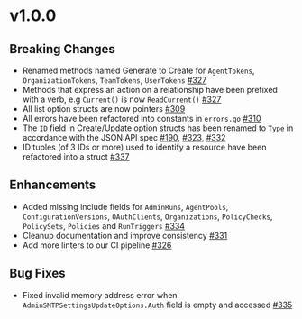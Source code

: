 # v1.0.0

## Breaking Changes
* Renamed methods named Generate to Create for `AgentTokens`, `OrganizationTokens`, `TeamTokens`, `UserTokens` [#327](https://github.com/hashicorp/go-tfe/pull/327)
* Methods that express an action on a relationship have been prefixed with a verb, e.g `Current()` is now `ReadCurrent()` [#327](https://github.com/hashicorp/go-tfe/pull/327)
* All list option structs are now pointers [#309](https://github.com/hashicorp/go-tfe/pull/309)
* All errors have been refactored into constants in `errors.go` [#310](https://github.com/hashicorp/go-tfe/pull/310)
* The `ID` field in Create/Update option structs has been renamed to `Type` in accordance with the JSON:API spec [#190](https://github.com/hashicorp/go-tfe/pull/190), [#323](https://github.com/hashicorp/go-tfe/pull/323), [#332](https://github.com/hashicorp/go-tfe/pull/332)
* ID tuples (of 3 IDs or more) used to identify a resource have been refactored into a struct [#337](https://github.com/hashicorp/go-tfe/pull/337)


## Enhancements
* Added missing include fields for `AdminRuns`, `AgentPools`, `ConfigurationVersions`, `OAuthClients`, `Organizations`, `PolicyChecks`, `PolicySets`, `Policies` and `RunTriggers` [#334](https://github.com/hashicorp/go-tfe/pull/334)
* Cleanup documentation and improve consistency [#331](https://github.com/hashicorp/go-tfe/pull/331)
* Add more linters to our CI pipeline [#326](https://github.com/hashicorp/go-tfe/pull/326)

## Bug Fixes
* Fixed invalid memory address error when `AdminSMTPSettingsUpdateOptions.Auth` field is empty and accessed [#335](https://github.com/hashicorp/go-tfe/pull/335) 

